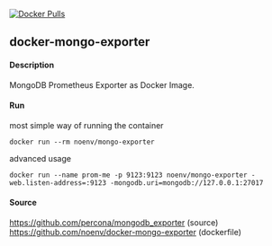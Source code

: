 [![Docker Pulls](https://badgen.net/docker/pulls/noenv/mongo-exporter)](https://hub.docker.com/r/noenv/mongo-exporter)

## docker-mongo-exporter

#### Description

MongoDB Prometheus Exporter as Docker Image.

#### Run

most simple way of running the container

    docker run --rm noenv/mongo-exporter

advanced usage

    docker run --name prom-me -p 9123:9123 noenv/mongo-exporter -web.listen-address=:9123 -mongodb.uri=mongodb://127.0.0.1:27017

#### Source

https://github.com/percona/mongodb_exporter (source)  
https://github.com/noenv/docker-mongo-exporter (dockerfile)
